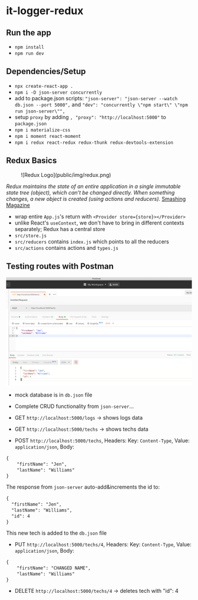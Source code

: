 # it-logger-redux

## Run the app
- `npm install`
- `npm run dev`

## Dependencies/Setup
- `npx create-react-app .`
- `npm i -D json-server concurrently` <!-- dev dependencies: json-server: a fake REST API; concurrently: runs both server and frontend -->
- add to package.json scripts: `"json-server": "json-server --watch db.json --port 5000",` and `"dev": "concurrently \"npm start\" \"npm run json-server\"",` <!-- setting mock database as db.json file -->
- setup `proxy` by adding `, "proxy": "http://localhost:5000"` to `package.json` <!-- to shorten routes in code, i.e. "/" vs "http://localhost:5000/" -->
- `npm i materialize-css` <!-- less code / lightweight compared to material-ui; quick css setup -->
- `npm i moment react-moment` <!-- process dates -->
- `npm i redux react-redux redux-thunk redux-devtools-extension`
<!-- redux: state management library; react-redux: allows redux to work with react; redux-thunk: middleware that allows async functions inside actions, so we can wait for a response, then dispatch to reducer; redux-devtools-extension: for chrome redux dev tools -->

## Redux Basics
<figure>![Redux Logo](public/img/redux.png)</figure>

*Redux maintains the state of an entire application in a single immutable state tree (object), which can’t be changed directly. When something changes, a new object is created (using actions and reducers).* [Smashing Magazine](https://www.smashingmagazine.com/2016/06/an-introduction-to-redux/)

- wrap entire `App.js`'s return with `<Provider store={store}></Provider>`
- unlike React's `useContext`, we don't have to bring in different contexts separately; Redux has a central store
- `src/store.js`
- `src/reducers` contains `index.js` which points to all the reducers
- `src/actions` contains actions and `types.js`

## Testing routes with Postman
![Preview](public/img/postman.png)
- mock database is in `db.json` file
- Complete CRUD functionality from `json-server`...

- GET `http://localhost:5000/logs` -> shows logs data

- GET `http://localhost:5000/techs` -> shows techs data

- POST `http://localhost:5000/techs`, Headers: Key: `Content-Type`, Value: `application/json`, Body: 
```
{
	"firstName": "Jen",
	"lastName": "Williams"
}
```
The response from `json-server` auto-add&increments the id to: 
```
{
  "firstName": "Jen",
  "lastName": "Williams",
  "id": 4
}
```
This new tech is added to the `db.json` file

- PUT `http://localhost:5000/techs/4`, Headers: Key: `Content-Type`, Value: `application/json`, Body: 
```
{
	"firstName": "CHANGED NAME",
	"lastName": "Williams"
}
```

- DELETE `http://localhost:5000/techs/4` -> deletes tech with "id": 4